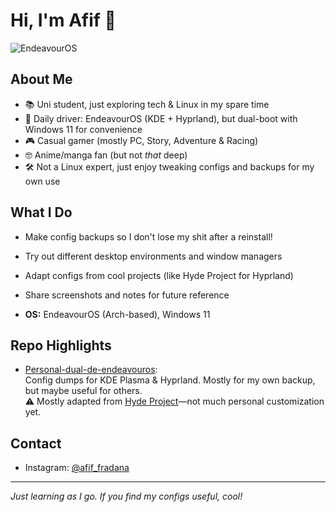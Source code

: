 # Hi, I'm Afif 👋

![EndeavourOS](https://img.shields.io/badge/platform-EndeavourOS-blueviolet)

## About Me

- 📚 Uni student, just exploring tech & Linux in my spare time
- 🐧 Daily driver: EndeavourOS (KDE + Hyprland), but dual-boot with Windows 11 for convenience
- 🎮 Casual gamer (mostly PC, Story, Adventure & Racing)
- 🤓 Anime/manga fan (but not *that* deep)
- 🛠️ Not a Linux expert, just enjoy tweaking configs and backups for my own use

## What I Do

- Make config backups so I don't lose my shit after a reinstall!
- Try out different desktop environments and window managers
- Adapt configs from cool projects (like Hyde Project for Hyprland)
- Share screenshots and notes for future reference

- **OS:** EndeavourOS (Arch-based), Windows 11

## Repo Highlights

- [Personal-dual-de-endeavouros](https://github.com/afif25fradana/Personal-dual-de-endeavouros):  
  Config dumps for KDE Plasma & Hyprland. Mostly for my own backup, but maybe useful for others.  
  ⚠️ Mostly adapted from [Hyde Project](https://github.com/Hyde-project/hyde)—not much personal customization yet.

## Contact

- Instagram: [@afif_fradana](https://www.instagram.com/afif_fradana/)

---

*Just learning as I go. If you find my configs useful, cool!*
